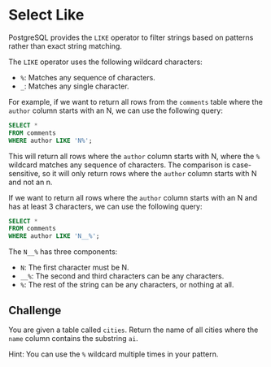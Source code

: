 # Select Like

PostgreSQL provides the `LIKE` operator to filter strings based on patterns rather than exact string matching.

The `LIKE` operator uses the following wildcard characters:

- `%`: Matches any sequence of characters.
- `_`: Matches any single character.

For example, if we want to return all rows from the `comments` table where the `author` column starts with an N, we can use the following query:

```sql
SELECT *
FROM comments
WHERE author LIKE 'N%';
```

This will return all rows where the `author` column starts with N, where the `%` wildcard matches any sequence of characters. The comparison is case-sensitive, so it will only return rows where the `author` column starts with N and not an n.

If we want to return all rows where the `author` column starts with an N and has at least 3 characters, we can use the following query:

```sql
SELECT *
FROM comments
WHERE author LIKE 'N__%';
```

The `N__%` has three components:

- `N`: The first character must be N.
- `__%`: The second and third characters can be any characters.
- `%`: The rest of the string can be any characters, or nothing at all.

## Challenge

You are given a table called `cities`. Return the name of all cities where the `name` column contains the substring `ai`.

Hint: You can use the `%` wildcard multiple times in your pattern.
